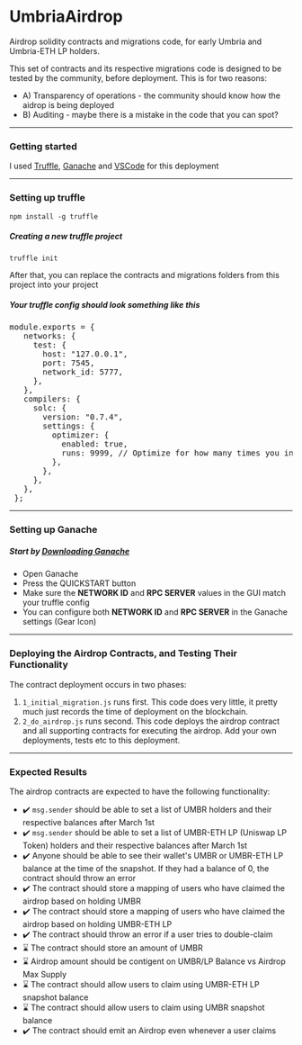 # UmbriaAirdrop

Airdrop solidity contracts and migrations code, for early Umbria and Umbria-ETH LP holders.

This set of contracts and its respective migrations code is designed to be tested by the community, before deployment. This is for two reasons:

<ul>
   <li>A) Transparency of operations - the community should know how the aidrop is being deployed</li>
   <li>B) Auditing - maybe there is a mistake in the code that you can spot?</li>
</ul>
<hr>
<h3>Getting started</h3>
<p>I used <a href="https://www.trufflesuite.com/docs/truffle/getting-started/installation">Truffle</a>, <a href="https://www.trufflesuite.com/docs/ganache/quickstart">Ganache</a> and <a href="https://code.visualstudio.com/">VSCode</a> for this deployment</p>
<hr>
<h3>Setting up truffle</h3>
<code>npm install -g truffle</code>
<br>
<h5>Creating a new truffle project</h5>
<code>truffle init</code>
<br>
<p>After that, you can replace the contracts and migrations folders from this project into your project</p>
<h5>Your truffle config should look something like this</h5>
<pre>
module.exports = {
   networks: {
     test: {
       host: "127.0.0.1",
       port: 7545,
       network_id: 5777,
     },    
   },
   compilers: {
     solc: {
       version: "0.7.4",
       settings: {
         optimizer: {
           enabled: true,
           runs: 9999, // Optimize for how many times you intend to run the code
         },
       },
     },
   },
 };
</pre>
<hr>
<h3>Setting up Ganache</h3>
<h5>Start by <a href="https://www.trufflesuite.com/docs/ganache/quickstart">Downloading Ganache</a></h5>
<ul>
   <li>Open Ganache</li>
   <li>Press the QUICKSTART button</li>
   <li>Make sure the <b>NETWORK ID</b> and <b>RPC SERVER</b> values in the GUI match your truffle config</li>
   <li>You can configure both <b>NETWORK ID</b> and <b>RPC SERVER</b> in the Ganache settings (Gear Icon) </li>
</ul>
<hr>
<h3>Deploying the Airdrop Contracts, and Testing Their Functionality</h3>
<p>The contract deployment occurs in two phases:</p>
<ol>
  <li><code>1_initial_migration.js</code> runs first. This code does very little, it pretty much just records the time of deployment on the blockchain.</li>
  <li><code>2_do_airdrop.js</code> runs second. This code deploys the airdrop contract and all supporting contracts for executing the airdrop. Add your own deployments, tests etc to this deployment.</li>
</ol>
<hr>
<h3>Expected Results</h3>
The airdrop contracts are expected to have the following functionality:
<ul>
   <li>✔️ <code>msg.sender</code> should be able to set a list of UMBR holders and their respective balances after March 1st</li>
   <li>✔️ <code>msg.sender</code> should be able to set a list of UMBR-ETH LP (Uniswap LP Token) holders and their respective balances after March 1st</li>
   <li>✔️ Anyone should be able to see their wallet's UMBR or UMBR-ETH LP balance at the time of the snapshot. If they had a balance of 0, the contract should throw an error</li>
   <li>✔️ The contract should store a mapping of users who have claimed the airdrop based on holding UMBR</li>
   <li>✔️ The contract should store a mapping of users who have claimed the airdrop based on holding UMBR-ETH LP</li>
   <li>✔️ The contract should throw an error if a user tries to double-claim</li>
   <li>⌛ The contract should store an amount of UMBR</li>
   <li>⌛ Airdrop amount should be contigent on UMBR/LP Balance vs Airdrop Max Supply </li>
   <li>⌛ The contract should allow users to claim using UMBR-ETH LP snapshot balance</li>
   <li>⌛ The contract should allow users to claim using UMBR snapshot balance</li>
   <li>✔️ The contract should emit an Airdrop even whenever a user claims</li>
</ul>
